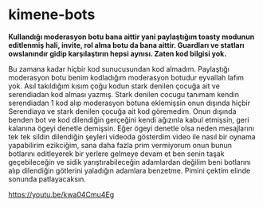 # kimene-bots
**Kullandığı moderasyon botu bana aittir yani paylaştığım toasty modunun editlenmiş hali, invite, rol alma botu da bana aittir. Guardları ve statları owslanındır gidip karşılaştırın hepsi aynısı. Zaten kod bilgisi yok.**

Bu zamana kadar hiçbir kod sunucusundan kod almadım. Paylaştığı moderasyon botu benim kodladığım moderasyon botudur eyvallah lafım yok. Asıl takıldığım kısım çoğu kodun stark denilen çocuğa ait ve serendiadan kod alması yazmış. Stark denilen cocugu tanımam kendin serendiadan 1 kod alıp moderasyon botuna eklemişsin onun dışında hiçbir Serendiaya ve stark denilen çocuğa ait kod göremedim. Onun dışında benden bot ve kod dilendiğin gerçeğini kendi ağızınla kabul etmişsin, geri kalanına ögeyi denetle demişsin. Eğer ögeyi denetle olsa neden mesajlarını tek tek sildin dilendiğin şeyleri videoda gösterdim video ile nasıl bir oynama yapabilirim ezikciğim, sana daha fazla prim vermiyorum onun bunun botlarını editleyerek bir yerlere gelmeye devam et ben senin taşak geçebileceğin ve sidik yarıştırabileceğin adamlardan değilim beni botlarını alıp dilendiğin götlerini yaladığın adamlara benzetme. Pimini çektim elinde sonunda patlayacaksın.


https://youtu.be/kwa04Cmu4Eg
